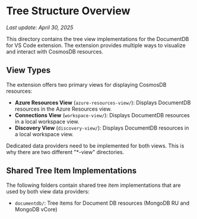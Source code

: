 # Tree Structure Overview

_Last update: April 30, 2025_

This directory contains the tree view implementations for the DocumentDB for VS Code extension. The extension provides multiple ways to visualize and interact with CosmosDB resources.

## View Types

The extension offers two primary views for displaying CosmosDB resources:

- **Azure Resources View** (`azure-resources-view/`): Displays DocumentDB resources in the Azure Resources view.
- **Connections View** (`workspace-view/`): Displays DocumentDB resources in a local workspace view.
- **Discovery View** (`discovery-view/`): Displays DocumentDB resources in a local workspace view.

Dedicated data providers need to be implemented for both views. This is why there are two different "\*-view" directories.

## Shared Tree Item Implementations

The following folders contain shared tree item implementations that are used by both view data providers:

- `documentdb/`: Tree items for Document DB resources (MongoDB RU and MongoDB vCore)
